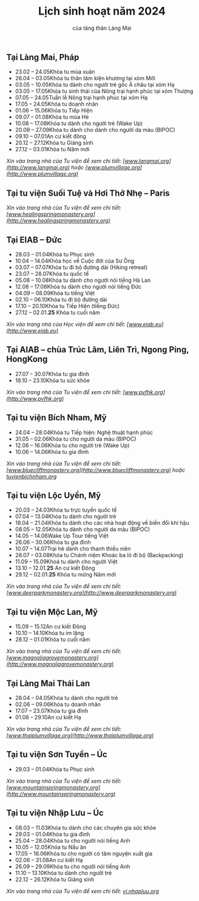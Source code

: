 ﻿---
title: Lịch sinh hoạt năm 2024
author: của tăng thân Làng Mai
---

## Tại Làng Mai, Pháp

- 23.02 – 24.05<span class="space"></span>Khóa tu mùa xuân
- 26.04 – 03.05<span class="space"></span>Khóa tu thân tâm kiện khương tại xóm Mới
- 03.05 – 10.05<span class="space"></span>Khóa tu dành cho người trẻ gốc Á châu tại xóm Hạ
- 03.05 – 17.05<span class="space"></span>Khóa tu sinh thái của Nông trại hạnh phúc tại xóm Thượng
- 07.05 – 24.05<span class="space"></span>Tuần lễ Nông trại hạnh phúc tại xóm Hạ
- 17.05 – 24.05<span class="space"></span>Khóa tu doanh nhân
- 01.06 – 15.06<span class="space"></span>Khóa tu Tiếp Hiện
- 09.07 – 01.08<span class="space"></span>Khóa tu mùa Hè
- 10.08 – 17.08<span class="space"></span>Khóa tu dành cho người trẻ (Wake Up)
- 20.09 – 27.09<span class="space"></span>Khóa tu dành cho dành cho người da màu (BIPOC)
- 09.10 – 07.01<span class="space"></span>An cư kiết đông 
- 20.12 – 27.12<span class="space"></span>Khóa tu Giáng sinh
- 27.12 – 03.01<span class="space"></span>Khóa tu Năm mới

*Xin vào trang nhà của Tu viện để xem chi tiết: [www.langmai.org](http://www.langmai.org) hoặc [www.plumvillage.org](http://www.plumvillage.org)*

## Tại tu viện Suối Tuệ và Hơi Thở Nhẹ – Paris

*Xin vào trang nhà của Tu viện để xem chi tiết: [www.healingspringmonastery.org](http://www.healingspringmonastery.org)*

## Tại EIAB – Đức

- 28.03 – 01.04<span class="space"></span>Khóa tu Phục sinh
- 10.04 – 14.04<span class="space"></span>Khóa học về Cuộc đời của Sư Ông 
- 03.07 – 07.07<span class="space"></span>Khóa tu đi bộ đường dài (Hiking retreat)
- 23.07 – 28.07<span class="space"></span>Khóa tu quốc tế 
- 05.08 – 10.08<span class="space"></span>Khóa tu dành cho người nói tiếng Hà Lan
- 12.08 – 17.08<span class="space"></span>Khóa tu dành cho người nói tiếng Đức
- 04.09 – 08.09<span class="space"></span>Khóa tu tiếng Việt
- 02.10 – 06.10<span class="space"></span>Khóa tu đi bộ đường dài 
- 17.10 – 20.10<span class="space"></span>Khóa tu Tiếp Hiện (tiếng Đức)
- 27.12 – 02.01.**25** Khóa tu cuối năm

*Xin vào trang nhà của Học viện để xem chi tiết: [www.eiab.eu](http://www.eiab.eu)* 

## Tại AIAB – chùa Trúc Lâm, Liên Trì, Ngong Ping, HongKong

- 27.07 – 30.07<span class="space"></span>Khóa tu gia đình
- 19.10 – 23.10<span class="space"></span>Khóa tu sức khỏe

*Xin vào trang nhà của Tu viện để xem chi tiết: [www.pvfhk.org](http://www.pvfhk.org)* 

## Tại tu viện Bích Nham, Mỹ

- 24.04 – 28.04<span class="space"></span>Khóa tu Tiếp hiện: Nghệ thuật hạnh phúc
- 31.05 – 02.06<span class="space"></span>Khóa tu cho người da màu (BIPOC)
- 12.06 – 16.06<span class="space"></span>Khóa tu cho người trẻ (Wake Up)
- 10.06 – 14.06<span class="space"></span>Khóa tu gia đình

*Xin vào trang nhà của Tu viện để xem chi tiết:  
[www.bluecliffmonastery.org](http://www.bluecliffmonastery.org) hoặc [tuvienbichnham.org](tuvienbichnham.org)* 

<div class="page-break"></div>

<div id="lshn-p2"></div>

## Tại tu viện Lộc Uyển, Mỹ

- 20.03 – 24.03<span class="space"></span>Khóa tu trực tuyến quốc tế
- 07.04 – 13.04<span class="space"></span>Khóa tu dành cho người trẻ
- 18.04 – 21.04<span class="space"></span>Khóa tu dành cho các nhà hoạt động về biến đổi khí hậu
- 08.05 – 12.05<span class="space"></span>Khóa tu dành cho người da màu (BIPOC)
- 14.05 – 14.06<span class="space"></span>Wake Up Tour tiếng Việt
- 26.06 – 30.06<span class="space"></span>Khóa tu gia đình
- 10.07 – 14.07<span class="space"></span>Trại hè dành cho thanh thiếu niên
- 28.07 – 03.08<span class="space"></span>Khóa tu Chánh niệm Khoác ba lô đi bộ (Backpacking)
- 11.09 – 15.09<span class="space"></span>Khoá tu dành cho người Việt
- 13.10 – 12.01.**25** An cư kiết Đông
- 29.12 – 02.01.**25** Khóa tu mừng Năm mới

*Xin vào trang nhà của Tu viện để xem chi tiết:  
[www.deerparkmonastery.org](http://www.deerparkmonastery.org)* 

## Tại tu viện Mộc Lan, Mỹ

- 15.09 – 15.12<span class="space"></span>An cư kiết Đông
- 10.10 – 14.10<span class="space"></span>Khóa tu im lặng 
- 28.12 – 01.01<span class="space"></span>Khóa tu cuối năm

*Xin vào trang nhà của Tu viện để xem chi tiết:  
[www.magnoliagrovemonastery.org](http://www.magnoliagrovemonastery.org)* 

## Tại Làng Mai Thái Lan

- 28.04 – 04.05<span class="space"></span>Khóa tu dành cho người trẻ
- 02.06 – 09.06<span class="space"></span>Khóa tu doanh nhân
- 17.07 – 23.07<span class="space"></span>Khóa tu gia đình
- 01.08 – 29.10<span class="space"></span>An cư kiết Hạ

*Xin vào trang nhà của Tu viện để xem chi tiết:  
[www.thaiplumvillage.org](http://www.thaiplumvillage.org)* 

## Tại tu viện Sơn Tuyền – Úc

- 29.03 – 01.04<span class="space"></span>Khóa tu Phục sinh

*Xin vào trang nhà của Tu viện để xem chi tiết:  
[www.mountainspringmonastery.org](http://www.mountainspringmonastery.org)*

## Tại tu viện Nhập Lưu – Úc

- 08.03 – 11.03<span class="space"></span>Khóa tu dành cho các chuyên gia sức khỏe
- 29.03 – 01.04<span class="space"></span>Khóa tu gia đình
- 25.04 – 28.04<span class="space"></span>Khóa tu cho người nói tiếng Anh
- 10.05 – 12.05<span class="space"></span>Khóa tu Nấu ăn
- 17.05 – 16.06<span class="space"></span>Khóa tu cho người có tâm nguyện xuất gia
- 02.06 – 31.08<span class="space"></span>An cư kiết Hạ
- 26.09 – 29.09<span class="space"></span>Khóa tu cho người nói tiếng Anh
- 11.10 – 13.10<span class="space"></span>Khóa tu dành cho người trẻ
- 22.12 – 26.12<span class="space"></span>Khóa tu Giáng sinh

*Xin vào trang nhà của Tu viện để xem chi tiết: [vi.nhapluu.org](https://vi.nhapluu.org/)*